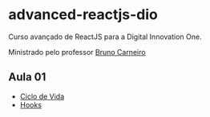 # advanced-reactjs-dio

Curso avançado de ReactJS para a Digital Innovation One.

Ministrado pelo professor [Bruno Carneiro](https://github.com/Tautorn)


## Aula 01
- [Ciclo de Vida](./life-cycle)
- [Hooks](./hooks)
